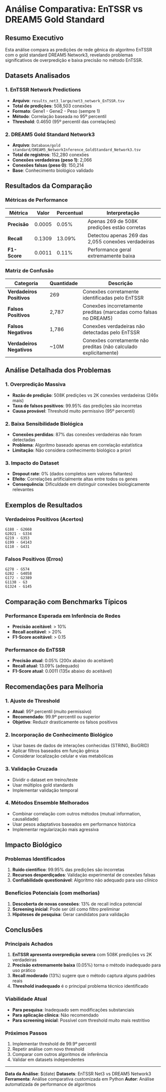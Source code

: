 # Análise Comparativa: EnTSSR vs DREAM5 Gold Standard

## Resumo Executivo

Esta análise compara as predições de rede gênica do algoritmo EnTSSR com o gold standard DREAM5 Network3, revelando problemas significativos de overpredição e baixa precisão no método EnTSSR.

## Datasets Analisados

### 1. EnTSSR Network Predictions
- **Arquivo**: `results_net3_large/net3_network_EnTSSR.tsv`
- **Total de predições**: 508,503 conexões
- **Formato**: Gene1 - Gene2 - Peso (sempre 1)
- **Método**: Correlação baseada no 95º percentil
- **Threshold**: 0.4650 (95º percentil das correlações)

### 2. DREAM5 Gold Standard Network3
- **Arquivo**: `Database/gold standard/DREAM5_NetworkInference_GoldStandard_Network3.tsv`
- **Total de registros**: 152,280 conexões
- **Conexões verdadeiras (peso 1)**: 2,066
- **Conexões falsas (peso 0)**: 150,214
- **Base**: Conhecimento biológico validado

## Resultados da Comparação

### Métricas de Performance

| Métrica | Valor | Percentual | Interpretação |
|---------|-------|------------|---------------|
| **Precisão** | 0.0005 | 0.05% | Apenas 269 de 508K predições estão corretas |
| **Recall** | 0.1309 | 13.09% | Detectou apenas 269 das 2,055 conexões verdadeiras |
| **F1-Score** | 0.0011 | 0.11% | Performance geral extremamente baixa |

### Matriz de Confusão

| Categoria | Quantidade | Descrição |
|-----------|------------|-----------|
| **Verdadeiros Positivos** | 269 | Conexões corretamente identificadas pelo EnTSSR |
| **Falsos Positivos** | 2,787 | Conexões incorretamente preditas (marcadas como falsas no DREAM5) |
| **Falsos Negativos** | 1,786 | Conexões verdadeiras não detectadas pelo EnTSSR |
| **Verdadeiros Negativos** | ~10M | Conexões corretamente não preditas (não calculado explicitamente) |

## Análise Detalhada dos Problemas

### 1. Overpredição Massiva
- **Razão de predição**: 508K predições vs 2K conexões verdadeiras (246x mais)
- **Taxa de falsos positivos**: 99.95% das predições são incorretas
- **Causa provável**: Threshold muito permissivo (95º percentil)

### 2. Baixa Sensibilidade Biológica
- **Conexões perdidas**: 87% das conexões verdadeiras não foram detectadas
- **Problema**: Algoritmo baseado apenas em correlação estatística
- **Limitação**: Não considera conhecimento biológico a priori

### 3. Impacto do Dataset
- **Dropout rate**: 0% (dados completos sem valores faltantes)
- **Efeito**: Correlações artificialmente altas entre todos os genes
- **Consequência**: Dificuldade em distinguir conexões biologicamente relevantes

## Exemplos de Resultados

### Verdadeiros Positivos (Acertos)
```
G188 - G2668
G2021 - G334
G219 - G353
G199 - G4143
G110 - G431
```

### Falsos Positivos (Erros)
```
G278 - G574
G282 - G4058
G172 - G2389
G1138 - G3
G1324 - G145
```

## Comparação com Benchmarks Típicos

### Performance Esperada em Inferência de Redes
- **Precisão aceitável**: > 10%
- **Recall aceitável**: > 20%
- **F1-Score aceitável**: > 0.15

### Performance do EnTSSR
- **Precisão atual**: 0.05% (200x abaixo do aceitável)
- **Recall atual**: 13.09% (adequado)
- **F1-Score atual**: 0.0011 (135x abaixo do aceitável)

## Recomendações para Melhoria

### 1. Ajuste de Threshold
- **Atual**: 95º percentil (muito permissivo)
- **Recomendado**: 99.9º percentil ou superior
- **Objetivo**: Reduzir drasticamente os falsos positivos

### 2. Incorporação de Conhecimento Biológico
- Usar bases de dados de interações conhecidas (STRING, BioGRID)
- Aplicar filtros baseados em função gênica
- Considerar localização celular e vias metabólicas

### 3. Validação Cruzada
- Dividir o dataset em treino/teste
- Usar múltiplos gold standards
- Implementar validação temporal

### 4. Métodos Ensemble Melhorados
- Combinar correlação com outros métodos (mutual information, causalidade)
- Usar pesos adaptativos baseados em performance histórica
- Implementar regularização mais agressiva

## Impacto Biológico

### Problemas Identificados
1. **Ruído científico**: 99.95% das predições são incorretas
2. **Recursos desperdiçados**: Validação experimental de conexões falsas
3. **Confiabilidade questionável**: Algoritmo não adequado para uso clínico

### Benefícios Potenciais (com melhorias)
1. **Descoberta de novas conexões**: 13% de recall indica potencial
2. **Screening inicial**: Pode ser útil como filtro preliminar
3. **Hipóteses de pesquisa**: Gerar candidatos para validação

## Conclusões

### Principais Achados
1. **EnTSSR apresenta overpredição severa** com 508K predições vs 2K verdadeiras
2. **Precisão extremamente baixa** (0.05%) torna o método inadequado para uso prático
3. **Recall moderado** (13%) sugere que o método captura alguns padrões reais
4. **Threshold inadequado** é o principal problema técnico identificado

### Viabilidade Atual
- **Para pesquisa**: Inadequado sem modificações substanciais
- **Para aplicação clínica**: Não recomendado
- **Para screening inicial**: Possível com threshold muito mais restritivo

### Próximos Passos
1. Implementar threshold de 99.9º percentil
2. Repetir análise com novo threshold
3. Comparar com outros algoritmos de inferência
4. Validar em datasets independentes

---

**Data da Análise**: $(date)
**Datasets**: EnTSSR Net3 vs DREAM5 Network3
**Ferramenta**: Análise comparativa customizada em Python
**Autor**: Análise automatizada de performance de algoritmos
